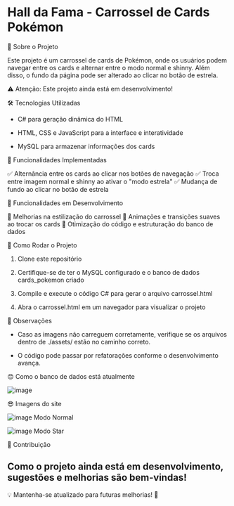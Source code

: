 # Hall da Fama - Carrossel de Cards Pokémon

📌 Sobre o Projeto

Este projeto é um carrossel de cards de Pokémon, onde os usuários podem navegar entre os cards e alternar entre o modo normal e shinny. Além disso, o fundo da página pode ser alterado ao clicar no botão de estrela.

⚠ Atenção: Este projeto ainda está em desenvolvimento!

🛠 Tecnologias Utilizadas

  - C# para geração dinâmica do HTML

  - HTML, CSS e JavaScript para a interface e interatividade

  - MySQL para armazenar informações dos cards

🎨 Funcionalidades Implementadas

✅ Alternância entre os cards ao clicar nos botões de navegação
✅ Troca entre imagem normal e shinny ao ativar o "modo estrela"
✅ Mudança de fundo ao clicar no botão de estrela

🚧 Funcionalidades em Desenvolvimento

🚀 Melhorias na estilização do carrossel
🚀 Animações e transições suaves ao trocar os cards
🚀 Otimização do código e estruturação do banco de dados

🔧 Como Rodar o Projeto

  1. Clone este repositório

  2. Certifique-se de ter o MySQL configurado e o banco de dados cards_pokemon criado

  3. Compile e execute o código C# para gerar o arquivo carrossel.html

  4. Abra o carrossel.html em um navegador para visualizar o projeto

📌 Observações

  - Caso as imagens não carreguem corretamente, verifique se os arquivos dentro de ./assets/ estão no caminho correto.

  - O código pode passar por refatorações conforme o desenvolvimento avança.

😊 Como o banco de dados está atualmente

![image](https://github.com/user-attachments/assets/56b3a2bb-af86-49a5-b081-f5b3d7e15e23)

😎 Imagens do site

![image](https://github.com/user-attachments/assets/866fa01b-b746-4d28-bc98-65f2c3076087)
Modo Normal

![image](https://github.com/user-attachments/assets/f53ab62c-202e-416a-835c-9e8bd095e5d0)
Modo Star

📢 Contribuição

Como o projeto ainda está em desenvolvimento, sugestões e melhorias são bem-vindas!
----------------------------------------------------------------------------------------------------------------------

💡 Mantenha-se atualizado para futuras melhorias! 🚀
